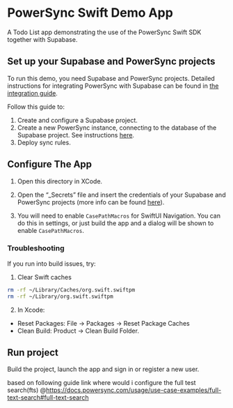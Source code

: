 # PowerSync Swift Demo App

A Todo List app demonstrating the use of the PowerSync Swift SDK together with Supabase.

## Set up your Supabase and PowerSync projects

To run this demo, you need Supabase and PowerSync projects. Detailed instructions for integrating PowerSync with Supabase can be found in [the integration guide](https://docs.powersync.com/integration-guides/supabase).

Follow this guide to:

1. Create and configure a Supabase project.
2. Create a new PowerSync instance, connecting to the database of the Supabase project. See instructions [here](https://docs.powersync.com/integration-guides/supabase-+-powersync#connect-powersync-to-your-supabase).
3. Deploy sync rules.

## Configure The App

1. Open this directory in XCode.

2. Open the “_Secrets” file and insert the credentials of your Supabase and PowerSync projects (more info can be found [here](https://docs.powersync.com/integration-guides/supabase-+-powersync#test-everything-using-our-demo-app)).

3. You will need to enable `CasePathMacros` for SwiftUI Navigation. You can do this in settings, or just build the app and a dialog will be shown to enable `CasePathMacros`.

### Troubleshooting

If you run into build issues, try:

1. Clear Swift caches

```bash
rm -rf ~/Library/Caches/org.swift.swiftpm
rm -rf ~/Library/org.swift.swiftpm
```

2. In Xcode:

- Reset Packages: File -> Packages -> Reset Package Caches
- Clean Build: Product -> Clean Build Folder.


## Run project

Build the project, launch the app and sign in or register a new user.

based on following guide link where would i configure the full test search(fts)
@https://docs.powersync.com/usage/use-case-examples/full-text-search#full-text-search 